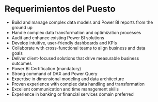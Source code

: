 # Requerimientos del Puesto

- Build and manage complex data models and Power BI reports from the ground up
- Handle complex data transformation and optimization processes
- Audit and enhance existing Power BI solutions
- Develop intuitive, user-friendly dashboards and KPIs
- Collaborate with cross-functional teams to align business and data goals
- Deliver client-focused solutions that drive measurable business outcomes
- Power BI Certification (mandatory)
- Strong command of DAX and Power Query
- Expertise in dimensional modeling and data architecture
- Proven experience with complex data handling and transformation
- Excellent communication and time management skills
- Experience in banking or financial services domain preferred
